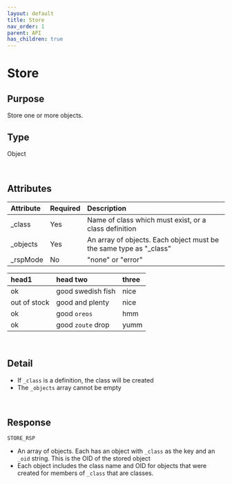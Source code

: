 ```yaml
---
layout: default
title: Store
nav_order: 1
parent: API
has_children: true
---
```


# Store

## Purpose
Store one or more objects.

## Type
Object

<br/>

## Attributes
| Attribute | Required | Description |
|:-----|:---|:-------|
| _class    | Yes | Name of class which must exist, or a class definition |
| _objects  | Yes | An array of objects. Each object must be the same type as "_class" |
| _rspMode  | No  | "none" or "error" |


| head1        | head two          | three |
|:-------------|:------------------|:------|
| ok           | good swedish fish | nice  |
| out of stock | good and plenty   | nice  |
| ok           | good `oreos`      | hmm   |
| ok           | good `zoute` drop | yumm  |

<br/>

## Detail
- If `_class` is a definition, the class will be created
- The `_objects` array cannot be empty


<br/>


## Response
`STORE_RSP`

- An array of objects. Each has an object with `_class` as the key and an `_oid` string. This is the OID of the stored object
- Each object includes the class name and OID for objects that were created for members of `_class` that are classes.
